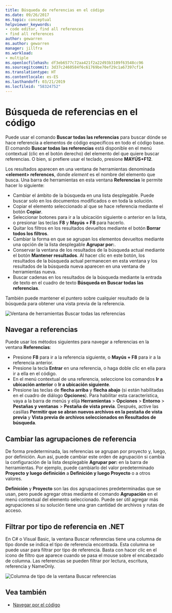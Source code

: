 ```yaml
---
title: Búsqueda de referencias en el código
ms.date: 09/26/2017
ms.topic: conceptual
helpviewer_keywords:
- code editor, find all references
- find all references
author: gewarren
ms.author: gewarren
manager: jillfra
ms.workload:
- multiple
ms.openlocfilehash: df3eb6577c72aa421f2a22d93b3109f63548cc96
ms.sourcegitcommit: 3d37c2460584f6c61769be70ef29c1a67397cf14
ms.translationtype: HT
ms.contentlocale: es-ES
ms.lasthandoff: 03/21/2019
ms.locfileid: "58324752"
---
```

# <a name="find-references-in-your-code"></a>Búsqueda de referencias en el código

Puede usar el comando **Buscar todas las referencias** para buscar dónde se hace referencia a elementos de código específicos en todo el código base. El comando **Buscar todas las referencias** está disponible en el menú contextual (clic en el botón derecho) del elemento del que quiere buscar referencias. O bien, si prefiere usar el teclado, presione **MAYÚS+F12**.

Los resultados aparecen en una ventana de herramientas denominada **\<element> references**, donde *element* es el nombre del elemento que busca. Una barra de herramientas en esta ventana **Referencias** le permite hacer lo siguiente:
- Cambiar el ámbito de la búsqueda en una lista desplegable. Puede buscar solo en los documentos modificados o en toda la solución.
- Copiar el elemento seleccionado al que se hace referencia mediante el botón **Copiar**.
- Seleccionar botones para ir a la ubicación siguiente o anterior en la lista, o presionar las teclas **F8** y **Mayús + F8** para hacerlo.
- Quitar los filtros en los resultados devueltos mediante el botón **Borrar todos los filtros**.
- Cambiar la forma en que se agrupan los elementos devueltos mediante una opción de la lista desplegable **Agrupar por:**.
- Conservar la ventana de los resultados de la búsqueda actual mediante el botón **Mantener resultados**. Al hacer clic en este botón, los resultados de la búsqueda actual permanecen en esta ventana y los resultados de la búsqueda nueva aparecen en una ventana de herramientas nueva.
- Buscar cadenas en los resultados de la búsqueda mediante la entrada de texto en el cuadro de texto **Búsqueda en Buscar todas las referencias**.

También puede mantener el puntero sobre cualquier resultado de la búsqueda para obtener una vista previa de la referencia.

![Ventana de herramientas Buscar todas las referencias](../ide/media/vside_findallreferences.png)

## <a name="navigate-to-references"></a>Navegar a referencias
Puede usar los métodos siguientes para navegar a referencias en la ventana **Referencias**:

- Presione **F8** para ir a la referencia siguiente, o **Mayús + F8** para ir a la referencia anterior.
- Presione la tecla **Entrar** en una referencia, o haga doble clic en ella para ir a ella en el código.
- En el menú contextual de una referencia, seleccione los comandos **Ir a ubicación anterior** o **Ir a ubicación siguiente**.
- Presione las teclas de **flecha arriba** y **flecha abajo** (si están habilitadas en el cuadro de diálogo **Opciones**). Para habilitar esta característica, vaya a la barra de menús y elija **Herramientas** > **Opciones** > **Entorno** > **Pestañas y ventanas** > **Pestaña de vista previa**. Después, active las casillas **Permitir que se abran nuevos archivos en la pestaña de vista previa** y **Vista previa de archivos seleccionados en Resultados de búsqueda**.

## <a name="change-reference-groupings"></a>Cambiar las agrupaciones de referencia
De forma predeterminada, las referencias se agrupan por proyecto y, luego, por definición. Aun así, puede cambiar este orden de agrupación si cambia la configuración de la lista desplegable **Agrupar por:** en la barra de herramientas. Por ejemplo, puede cambiarlo del valor predeterminado **Proyecto y luego definición** a **Definición y luego Proyecto** o a otros valores.

**Definición** y **Proyecto** son las dos agrupaciones predeterminadas que se usan, pero puede agregar otras mediante el comando **Agrupación** en el menú contextual del elemento seleccionado. Puede ser útil agregar más agrupaciones si su solución tiene una gran cantidad de archivos y rutas de acceso.

## <a name="filter-by-reference-type-in-net"></a>Filtrar por tipo de referencia en .NET
En C# o Visual Basic, la ventana Buscar referencias tiene una columna de tipo donde se indica el tipo de referencia encontrada. Esta columna se puede usar para filtrar por tipo de referencia. Basta con hacer clic en el icono de filtro que aparece cuando se pasa el mouse sobre el encabezado de columna. Las referencias se pueden filtrar por lectura, escritura, referencia y NameOnly.

![Columna de tipo de la ventana Buscar referencias ](../ide/media/vside_findallreferencesKind.png)

## <a name="see-also"></a>Vea también

- [Navegar por el código](../ide/navigating-code.md)
